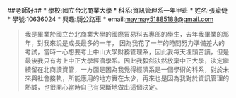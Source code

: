 ##老師好##
    * 學校:國立台北商業大學
    * 科系:資訊管理系一年甲班
    * 姓名:張瑜倢
    * 學號:10636024
    * 興趣:騎公路車
    * email:maymay51885188@gmail.com
>我是畢業於國立台北商業大學的國際貿易科五專部的學生，去年我畢業的那年，對我來說是成長最多的一年， 因為我花了一年的時間努力準備差大的考試，當時一心想要考上中山大學財務管理系，因此我每天埋頭苦讀，但是最後我只有考上中正大學經濟學系。因此我毅然決然放棄中正大學，決定繼續留在北商讀資管，一方面是因為我覺得經濟系是一個學術的科系，對於未來與社會接軌，所能應用的地方實在太少，再來也是因為我對於資訊管理的熱誠，也很開心當時自己有果斷地做出這個決定。
